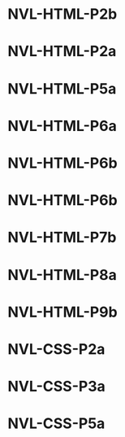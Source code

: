 # NVL-HTML-P2b
# NVL-HTML-P2a
# NVL-HTML-P5a
# NVL-HTML-P6a
# NVL-HTML-P6b
# NVL-HTML-P6b
# NVL-HTML-P7b
# NVL-HTML-P8a
# NVL-HTML-P9b
# NVL-CSS-P2a
# NVL-CSS-P3a
# NVL-CSS-P5a
